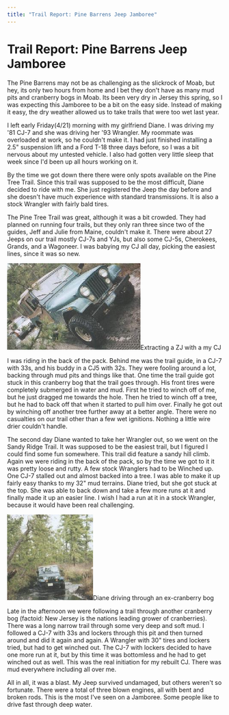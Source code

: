 ```yaml
---
title: "Trail Report: Pine Barrens Jeep Jamboree"
---
```

# Trail Report: Pine Barrens Jeep Jamboree

The Pine Barrens may not be as challenging as the slickrock of Moab, but hey, its only two hours from home and I bet they don't have as many mud pits and cranberry bogs in Moab. Its been very dry in Jersey this spring, so I was expecting this Jamboree to be a bit on the easy side. Instead of making it easy, the dry weather allowed us to take trails that were too wet last year. 

I left early Friday(4/21) morning with my girlfriend Diane. I was driving my '81 CJ-7 and she was driving her '93 Wrangler. My roommate was overloaded at work, so he couldn't make it. I had just finished installing a 2.5" suspension lift and a Ford T-18 three days before, so I was a bit nervous about my untested vehicle. I also had gotten very little sleep that week since I'd been up all hours working on it. 

By the time we got down there there were only spots available on the Pine Tree Trail. Since this trail was supposed to be the most difficult, Diane decided to ride with me. She just registered the Jeep the day before and she doesn't have much experience with standard transmissions. It is also a stock Wrangler with fairly bald tires. 

The Pine Tree Trail was great, although it was a bit crowded. They had planned on running four trails, but they only ran three since two of the guides, Jeff and Julie from Maine, couldn't make it. There were about 27 Jeeps on our trail mostly CJ-7s and YJs, but also some CJ-5s, Cherokees, Grands, and a Wagoneer. I was babying my CJ all day, picking the easiest lines, since it was so new. 

![](/images/terry/trail/cjnzj.jpg)Extracting a ZJ with a my CJ 

I was riding in the back of the pack. Behind me was the trail guide, in a CJ-7 with 33s, and his buddy in a CJ5 with 32s. They were fooling around a lot, backing through mud pits and things like that. One time the trail guide got stuck in this cranberry bog that the trail goes through. His front tires were completely submerged in water and mud. First he tried to winch off of me, but he just dragged me towards the hole. Then he tried to winch off a tree, but he had to back off that when it started to pull him over. Finally he got out by winching off another tree further away at a better angle. There were no casualties on our trail other than a few wet ignitions. Nothing a little wire drier couldn't handle. 

The second day Diane wanted to take her Wrangler out, so we went on the Sandy Ridge Trail. It was supposed to be the easiest trail, but I figured I could find some fun somewhere. This trail did feature a sandy hill climb. Again we were riding in the back of the pack, so by the time we got to it it was pretty loose and rutty. A few stock Wranglers had to be Winched up. One CJ-7 stalled out and almost backed into a tree. I was able to make it up fairly easy thanks to my 32" mud terrains. Diane tried, but she got stuck at the top. She was able to back down and take a few more runs at it and finally made it up an easier line. I wish I had a run at it in a stock Wrangler, because it would have been real challenging. 

![](/images/terry/trail/yjpine.jpg)Diane driving through an ex-cranberry bog 

Late in the afternoon we were following a trail through another cranberry bog (factoid: New Jersey is the nations leading grower of cranberries). There was a long narrow trail through some very deep and soft mud. I followed a CJ-7 with 33s and lockers through this pit and then turned around and did it again and again. A Wrangler with 30" tires and lockers tried, but had to get winched out. The CJ-7 with lockers decided to have one more run at it, but by this time it was bottomless and he had to get winched out as well. This was the real initiation for my rebuilt CJ. There was mud everywhere including all over me. 

All in all, it was a blast. My Jeep survived undamaged, but others weren't so fortunate. There were a total of three blown engines, all with bent and broken rods. This is the most I've seen on a Jamboree. Some people like to drive fast through deep water.